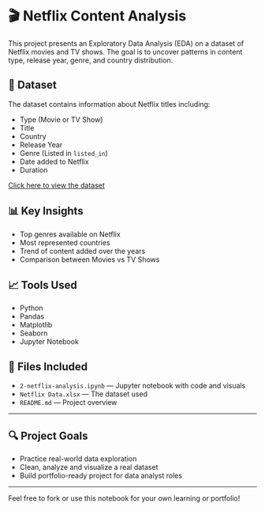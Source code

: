 # 🎬 Netflix Content Analysis

This project presents an Exploratory Data Analysis (EDA) on a dataset of Netflix movies and TV shows. The goal is to uncover patterns in content type, release year, genre, and country distribution.

## 📂 Dataset
The dataset contains information about Netflix titles including:

- Type (Movie or TV Show)
- Title
- Country
- Release Year
- Genre (Listed in `listed_in`)
- Date added to Netflix
- Duration

[Click here to view the dataset](https://github.com/Nurtas2000/netflix-content-analysis/blob/main/2-netflix-analysis.csv)


## 📊 Key Insights
- Top genres available on Netflix
- Most represented countries
- Trend of content added over the years
- Comparison between Movies vs TV Shows

## 📈 Tools Used
- Python
- Pandas
- Matplotlib
- Seaborn
- Jupyter Notebook

## 📁 Files Included
- `2-netflix-analysis.ipynb` — Jupyter notebook with code and visuals  
- `Netflix Data.xlsx` — The dataset used  
- `README.md` — Project overview

---

## 🔍 Project Goals

- Practice real-world data exploration
- Clean, analyze and visualize a real dataset
- Build portfolio-ready project for data analyst roles

---

Feel free to fork or use this notebook for your own learning or portfolio!
